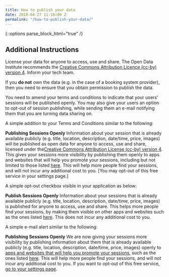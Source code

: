 ```yaml
---
title: How to publish your data
date: 2018-04-27 11:16:00 Z
permalink: "/how-to-publish-your-data/"
---
```


{::options parse_block_html="true" /}

<article class="title-row">

<h2 class="sub-heading-two">Additional Instructions</h2>

<div class="one">

License your data for anyone to access, use and share. The Open Data Institute recommends the [Creative Commons Attribution Licence (cc-by) version 4](https://creativecommons.org/licenses/by/4.0/). Inform your tech team.

If you **do not** own the data (e.g. in the case of a booking system provider), then you need to ensure that you obtain permission to publish the data.

You need to amend your terms and conditions to indicate that your users' sessions will be published openly. You may also give your users an option to opt-out of session publishing, while sending them an e-mail notifying them that you are turning data sharing on.

A simple addition to your Terms and Conditions similar to the following:

**Publishing Sessions Openly**
Information about your session that is already available publicly (e.g. title, location, description, date/time, price, images) will be published as open data for anyone to access, use and share, licensed under the[Creative Commons Attribution License (cc-by) version 4](https://creativecommons.org/licenses/by/4.0/). This gives your sessions more visibility by publishing them openly to apps and websites that will help you promote your sessions, including but not limited to those listed [here](https://www.openactive.io/pioneers.html). This will help more people find your sessions, and will not incur any additional cost to you. [You may opt-out of this free service in your settings page.\]

A simple opt-out checkbox visible in your application as below:

**Publish Sessions Openly**
Information about your sessions that is already available publicly (e.g. title, location, description, date/time, price, images) is published for anyone to access, use and share. This helps more people find your sessions, by making them visible on other apps and websites such as the ones listed [here](https://www.openactive.io/pioneers.html). This does not incur any additional cost to you.

A simple e-mail alert similar to the following:

**Publishing Sessions Openly**
We are now giving your sessions more visibility by publishing information about them that is already available publicly (e.g. title, location, description, date/time, price, images) openly to [apps and websites that will help you promote your sessions](https://www.openactive.io/pioneers.html), such as the ones listed [here](https://www.openactive.io/pioneers.html). This will help more people find your sessions, and will not incur any additional cost to you. If you want to opt-out of this free service, [go to your settings page](https://www.openactive.io/technology.html#).
</div>

</article>